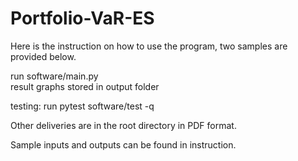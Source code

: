 # Portfolio-VaR-ES
 
Here is the instruction on how to use the program, two samples are provided below. 

run software/main.py
</br>result graphs stored in output folder

testing: run pytest software/test -q

Other deliveries are in the root directory in PDF format. 

Sample inputs and outputs can be found in instruction. 

